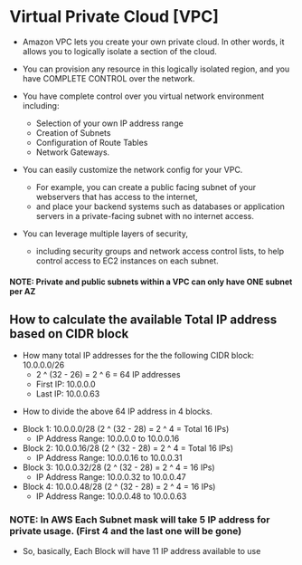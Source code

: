 # Virtual Private Cloud [VPC]

* Amazon VPC lets you create your own private cloud. In other words, it allows you to logically isolate a section of the cloud. 

* You can provision any resource in this logically isolated region, and you have COMPLETE CONTROL over the network.

* You have complete control over you virtual network environment including:
  - Selection of your own IP address range
  - Creation of Subnets 
  - Configuration of Route Tables 
  - Network Gateways.

* You can easily customize the network config for your VPC. 
  - For example, you can create a public facing subnet of your webservers that has access to the internet, 
  - and place your backend systems such as databases or application servers in a private-facing subnet with no internet access.
 
 * You can leverage multiple layers of security,
   - including security groups and network access control lists, to help control access to EC2 instances on each subnet.
 
#### NOTE: Private and public subnets within a VPC can only have ONE subnet per AZ

How to calculate the available Total IP address based on CIDR block
----------------------------------------------------------------------
 - How many total IP addresses for the the following CIDR block: 10.0.0.0/26  
    - 2 ^ (32 - 26) = 2 ^ 6 = 64 IP addresses
    - First IP: 10.0.0.0
    - Last IP:   10.0.0.63
 
 * How to divide the above 64 IP address in 4 blocks.
 
 - Block 1: 10.0.0.0/28  (2 ^ (32 - 28) = 2 ^ 4 = Total 16 IPs)
   - IP Address Range: 10.0.0.0 to 10.0.0.16
 - Block 2: 10.0.0.16/28 (2 ^ (32 - 28) = 2 ^ 4 =  Total 16 IPs)
   - IP Address Range: 10.0.0.16 to 10.0.0.31 
 - Block 3: 10.0.0.32/28 (2 ^ (32 - 28) = 2 ^ 4 = 16 IPs)
   - IP Address Range: 10.0.0.32 to 10.0.0.47 
 - Block 4: 10.0.0.48/28 (2 ^ (32 - 28) = 2 ^ 4 = 16 IPs)
   - IP Address Range: 10.0.0.48 to 10.0.0.63 
  
  ### NOTE: In AWS Each Subnet mask will take 5 IP address for private usage. (First 4 and the last one will be gone) 
  
  * So, basically, Each Block will have 11 IP address available to use
